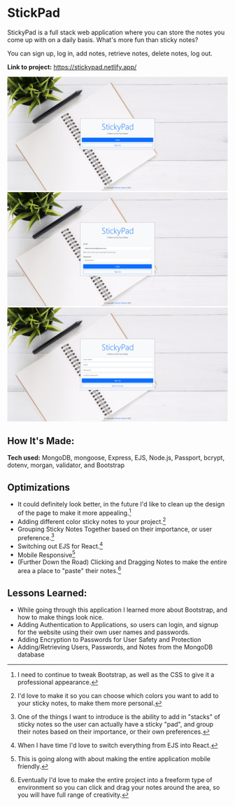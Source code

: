 # StickPad

StickyPad is a full stack web application where you can store the notes you come up with on a daily basis.
What's more fun than sticky notes?

You can sign up, log in, add notes, retrieve notes, delete notes, log out.

**Link to project:** https://stickypad.netlify.app/

![Sticky Pad Landing Page](/public/imgs/main.png)
![Sticky Pad Login Page](/public/imgs/login.png)
![Sticky Pad Sign Up Page](/public/imgs/signup.png)

## How It's Made:

**Tech used:** MongoDB, mongoose, Express, EJS, Node.js, Passport, bcrypt, dotenv, morgan, validator, and Bootstrap

## Optimizations

- It could definitely look better, in the future I'd like to clean up the design of the page to make it more appealing.[^1]
- Adding different color sticky notes to your project.[^2]
- Grouping Sticky Notes Together based on their importance, or user preference.[^3]
- Switching out EJS for React.[^4]
- Mobile Responsive[^5]
- (Further Down the Road) Clicking and Dragging Notes to make the entire area a place to "paste" their notes.[^6]

## Lessons Learned:

- While going through this application I learned more about Bootstrap, and how to make things look nice.
- Adding Authentication to Applications, so users can login, and signup for the website using their own user names and passwords.
- Adding Encryption to Passwords for User Safety and Protection
- Adding/Retrieving Users, Passwords, and Notes from the MongoDB database

[^1]: I need to continue to tweak Bootstrap, as well as the CSS to give it a professional appearance.
[^2]: I'd love to make it so you can choose which colors you want to add to your sticky notes, to make them more personal.
[^3]: One of the things I want to introduce is the ability to add in "stacks" of sticky notes so the user can actually have a sticky "pad", and group their notes based on their importance, or their own preferences.
[^4]: When I have time I'd love to switch everything from EJS into React.
[^5]: This is going along with [^1] about making the entire application mobile friendly.
[^6]: Eventually I'd love to make the entire project into a freeform type of environment so you can click and drag your notes around the area, so you will have full range of creativity.
